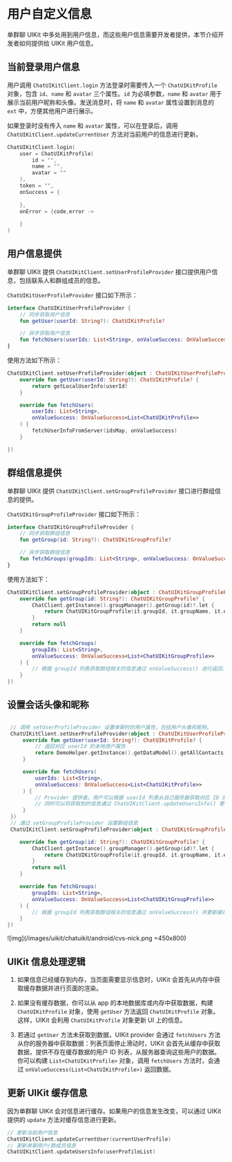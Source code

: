 # 用户自定义信息

<Toc />

单群聊 UIKit 中多处用到用户信息，而这些用户信息需要开发者提供，本节介绍开发者如何提供给 UIKit 用户信息。

## 当前登录用户信息

用户调用 `ChatUIKitClient.login` 方法登录时需要传入一个 `ChatUIKitProfile` 对象，包含 `id`、`name` 和 `avatar` 三个属性。`id` 为必填参数，`name` 和 `avatar` 用于展示当前用户昵称和头像。发送消息时，将 `name` 和 `avatar` 属性设置到消息的 `ext` 中，方便其他用户进行展示。

如果登录时没有传入 `name` 和 `avatar` 属性，可以在登录后，调用 `ChatUIKitClient.updateCurrentUser` 方法对当前用户的信息进行更新。

```kotlin
ChatUIKitClient.login(
    user = ChatUIKitProfile(
        id = "",
        name = "",
        avatar = ""
    ),
    token = "", 
    onSuccess = {
                        
    }, 
    onError = {code,error ->
                
    }
)
```

## 用户信息提供

单群聊 UIKit 提供 `ChatUIKitClient.setUserProfileProvider` 接口提供用户信息，包括联系人和群组成员的信息。

`ChatUIKitUserProfileProvider` 接口如下所示：

```kotlin
interface ChatUIKitUserProfileProvider {
    // 同步获取用户信息
    fun getUser(userId: String?): ChatUIKitProfile?

    // 异步获取用户信息
    fun fetchUsers(userIds: List<String>, onValueSuccess: OnValueSuccess<List<ChatUIKitProfile>>)
}
```

使用方法如下所示：

```kotlin
ChatUIKitClient.setUserProfileProvider(object : ChatUIKitUserProfileProvider {
    override fun getUser(userId: String?): ChatUIKitProfile? {
        return getLocalUserInfo(userId)
    }

    override fun fetchUsers(
        userIds: List<String>,
        onValueSuccess: OnValueSuccess<List<ChatUIKitProfile>>
    ) {
        fetchUserInfoFromServer(idsMap, onValueSuccess)
    }

})

```

## 群组信息提供

单群聊 UIKit 提供 `ChatUIKitClient.setGroupProfileProvider` 接口进行群组信息的提供。

`ChatUIKitGroupProfileProvider` 接口如下所示：

```kotlin
interface ChatUIKitGroupProfileProvider {
    // 同步获取群组信息
    fun getGroup(id: String?): ChatUIKitGroupProfile?

    // 异步获取群组信息
    fun fetchGroups(groupIds: List<String>, onValueSuccess: OnValueSuccess<List<ChatUIKitGroupProfile>>)
}
```

使用方法如下：

```kotlin
ChatUIKitClient.setGroupProfileProvider(object : ChatUIKitGroupProfileProvider {
    override fun getGroup(id: String?): ChatUIKitGroupProfile? {
        ChatClient.getInstance().groupManager().getGroup(id)?.let {
            return ChatUIKitGroupProfile(it.groupId, it.groupName, it.extension)
        }
        return null
    }

    override fun fetchGroups(
        groupIds: List<String>,
        onValueSuccess: OnValueSuccess<List<ChatUIKitGroupProfile>>
    ) {
        // 根据 groupId 列表获取群组相关的信息通过 onValueSuccess() 进行返回，并更新缓存信息。
    }
})

```

## 设置会话头像和昵称

```kotlin

 // 调用 setUserProfileProvider 设置单聊时的用户属性，包括用户头像和昵称。
 ChatUIKitClient.setUserProfileProvider(object : ChatUIKitUserProfileProvider {
     override fun getUser(userId: String?): ChatUIKitProfile? {
         // 返回对应 userId 的本地用户属性
         return DemoHelper.getInstance().getDataModel().getAllContacts()[userId]?.toProfile()
     }

     override fun fetchUsers(
         userIds: List<String>,
         onValueSuccess: OnValueSuccess<List<ChatUIKitProfile>>
     ) {
         // Provider 提供者。用户可以根据 userId 列表从自己服务器获取对应 ID 的 Profile 信息，通过 onValueSuccess() 进行返回。
         // 同时可以将获取到的信息通过 ChatUIKitClient.updateUsersInfo() 更新到缓存中。获取 Profile 时，UIKit 会先从缓存中查询。
     }
 })
 // 通过 setGroupProfileProvider 设置群组信息
 ChatUIKitClient.setGroupProfileProvider(object : ChatUIKitGroupProfileProvider {

    override fun getGroup(id: String?): ChatUIKitGroupProfile? {
        ChatClient.getInstance().groupManager().getGroup(id)?.let {
            return ChatUIKitGroupProfile(it.groupId, it.groupName, it.extension)
        }
        return null
    }

    override fun fetchGroups(
        groupIds: List<String>,
        onValueSuccess: OnValueSuccess<List<ChatUIKitGroupProfile>>
    ) {
        // 根据 groupId 列表获取群组相关的信息通过 onValueSuccess() 并更新缓存信息。
    }
})
```

![img](/images/uikit/chatuikit/android/cvs-nick.png =450x800)

## UIKit 信息处理逻辑

1. 如果信息已经缓存到内存，当页面需要显示信息时，UIKit 会首先从内存中获取缓存数据并进行页面的渲染。

2. 如果没有缓存数据，你可以从 app 的本地数据库或内存中获取数据，构建 `ChatUIKitProfile` 对象，使用 `getUser` 方法返回 `ChatUIKitProfile` 对象。这样，UIKit 会利用 `ChatUIKitProfile` 对象更新 UI 上的信息。

3. 若通过 `getUser` 方法未获取到数据，UIKit provider 会通过 `fetchUsers` 方法从你的服务器中获取数据：列表页面停止滑动时，UIKit 会首先从缓存中获取数据，提供不存在缓存数据的用户 ID 列表，从服务器查询这些用户的数据。你可以构建 `List<ChatUIKitProfile>` 对象，调用 `fetchUsers` 方法时，会通过 `onValueSuccess(List<ChatUIKitProfile>)` 返回数据。

## 更新 UIKit 缓存信息

因为单群聊 UIKit 会对信息进行缓存。如果用户的信息发生改变，可以通过 UIKit 提供的 `update` 方法对缓存信息进行更新。

```kotlin
// 更新当前用户信息
ChatUIKitClient.updateCurrentUser(currentUserProfile)
// 更新单聊用户/群成员信息
ChatUIKitClient.updateUsersInfo(userProfileList)
```